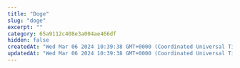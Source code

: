 ```yaml
---
title: "Doge"
slug: "doge"
excerpt: ""
category: 65a9112c408e3a004ae466df
hidden: false
createdAt: "Wed Mar 06 2024 10:39:38 GMT+0000 (Coordinated Universal Time)"
updatedAt: "Wed Mar 06 2024 10:39:38 GMT+0000 (Coordinated Universal Time)"
---
```

